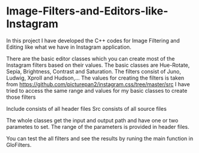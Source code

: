 # Image-Filters-and-Editors-like-Instagram
In this project I have developed the C++ codes for Image Filtering and Editing like what we have in Instagram application.

There are the basic editor classes which you can create most of the Instagram filters based on their values.
The basic classes are Hue-Rotate, Sepia, Brightness, Contrast and Saturation.
The filters consist of Juno, Ludwig, XproII and Hudson,...
The values for creating the filters is taken from https://github.com/picturepan2/instagram.css/tree/master/src
I have tried to access the same range and values for my basic classes to create those filters

Include consists of all header files 
Src consists of all source files 

The whole classes get the input and output path and have one or two parametes to set. The range of the parameters is provided in header files.

You can test the all filters and see the results by runing the main function in GloFilters.
